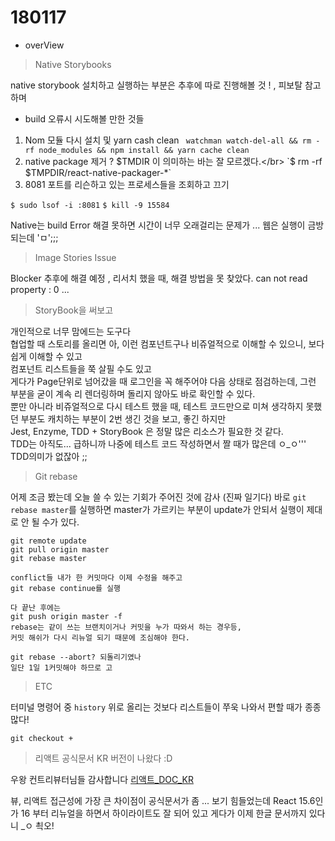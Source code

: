 # 180117

* overView

> Native Storybooks 

native storybook 설치하고 실행하는 부분은 추후에 따로 진행해볼 것 ! , 피보탈 참고하며 

* build 오류시 시도해볼 만한 것들  

1. Nom 모듈 다시 설치 및 yarn cash clean
` watchman watch-del-all && rm -rf node_modules && npm install && yarn cache clean`
1. native package 제거 ? $TMDIR 이 의미하는 바는 잘 모르겠다.</br>
 `$ rm -rf $TMPDIR/react-native-packager-*`
1. 8081 포트를 리슨하고 있는 프로세스들을 조회하고 끄기

`$ sudo lsof -i :8081`
`$ kill -9 15584`

Native는 build Error 해결 못하면 시간이 너무 오래걸리는 문제가 ... 
웹은 실행이 금방되는데 'ㅁ';;;

> Image Stories Issue

Blocker 추후에 해결 예정 , 리서치 했을 때, 해결 방법을 못 찾았다.
can not read property : 0 ... 

> StoryBook을 써보고 

개인적으로 너무 맘에드는 도구다</br> 
협업할 때 스토리를 올리면 아, 이런 컴포넌트구나 비쥬얼적으로 이해할 수 있으니, 보다 쉽게 이해할 수 있고 </br>
컴포넌트 리스트들을 쭉 살필 수도 있고 </br> 게다가 Page단위로 넘어갔을 때 로그인을 꼭 해주어야 다음 상태로 점검하는데, 그런 부분을 굳이 계속 리 렌더링하며 돌리지 않아도 
바로 확인할 수 있다.</br> 
뿐만 아니라 비쥬얼적으로 다시 테스트 했을 때, 테스트 코드만으로 미쳐 생각하지 못했던 부분도 캐치하는 부분이 2번 생긴 것을 보고, 
좋긴 하지만</br> Jest, Enzyme, TDD + StoryBook 은 정말 많은 리소스가 필요한 것 같다.</br>
TDD는 아직도... 급하니까 나중에 테스트 코드 작성하면서 짤 때가 많은데 ㅇ_ㅇ''' 
TDD의미가 없잖아 ;;


> Git rebase 

어제 조금 봤는데 오늘 쓸 수 있는 기회가 주어진 것에 감사 (진짜 일기다)
바로 `git rebase master`를 실행하면 master가 가르키는 부분이 update가 안되서 실행이 제대로 안 될 수가 있다.
```
git remote update
git pull origin master
git rebase master

conflict들 내가 한 커밋마다 이제 수정을 해주고 
git rebase continue를 실행 

다 끝난 후에는 
git push origin master -f 
rebase는 같이 쓰는 브랜치이거나 커밋을 누가 따와서 하는 경우등, 
커밋 해쉬가 다시 리뉴얼 되기 때문에 조심해야 한다.

git rebase --abort? 되돌리기였나 
일단 1일 1커밋해야 하므로 고

```

> ETC 

터미널 명령어 중 
`history` 위로 올리는 것보다 리스트들이 쭈욱 나와서 편할 때가 종종 많다!

`git checkout +` 


> 리액트 공식문서 KR 버전이 나왔다 :D 

우왕 컨트리뷰터님들 감사합니다
[리액트_DOC_KR](https://reactjs-kr.firebaseapp.com)

뷰, 리액트 접근성에 가장 큰 차이점이 공식문서가 좀 ... 보기 힘들었는데 
React 15.6인가 16 부터 리뉴얼을 하면서 하이라이트도 잘 되어 있고 
게다가 이제 한글 문서까지 있다니 _ㅇ 쵝오!